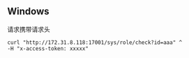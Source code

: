 ## Windows
请求携带请求头
```
curl "http://172.31.8.118:17001/sys/role/check?id=aaa" ^
-H "x-access-token: xxxxx"
```
